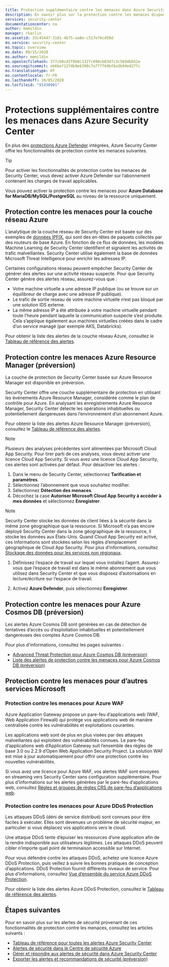 ```yaml
---
title: Protection supplémentaire contre les menaces dans Azure Security Center
description: En savoir plus sur la protection contre les menaces disponible dans Azure Security Center au-delà d’Azure Defender
services: security-center
documentationcenter: na
author: memildin
manager: rkarlin
ms.assetid: 33c45447-3181-4b75-aa8e-c517e76cd50d
ms.service: security-center
ms.topic: overview
ms.date: 09/15/2020
ms.author: memildin
ms.openlocfilehash: 377c68cd2f0b0c132fc690cb03d7c3c5694bb52e
ms.sourcegitcommit: eb6bef1274b9e6390c7a77ff69bf6a3b94e827fc
ms.translationtype: HT
ms.contentlocale: fr-FR
ms.lasthandoff: 10/05/2020
ms.locfileid: "91438901"
---
```

# <a name="additional-threat-protections-in-azure-security-center"></a>Protections supplémentaires contre les menaces dans Azure Security Center
En plus des [protections Azure Defender](azure-defender.md) intégrées, Azure Security Center offre les fonctionnalités de protection contre les menaces suivantes.

> [!TIP]
> Pour activer les fonctionnalités de protection contre les menaces de Security Center, vous devez activer Azure Defender sur l’abonnement contenant les charges de travail applicables.
>
> Vous pouvez activer la protection contre les menaces pour **Azure Database for MariaDB/MySQL/PostgreSQL** au niveau de la ressource uniquement.


## <a name="threat-protection-for-azure-network-layer"></a>Protection contre les menaces pour la couche réseau Azure <a name="network-layer"></a>
L’analytique de la couche réseau de Security Center est basée sur des exemples de [données IPFIX](https://en.wikipedia.org/wiki/IP_Flow_Information_Export), qui sont des en-têtes de paquets collectés par des routeurs de base Azure. En fonction de ce flux de données, les modèles Machine Learning de Security Center identifient et signalent les activités de trafic malveillantes. Security Center utilise également la base de données Microsoft Threat Intelligence pour enrichir les adresses IP.

Certaines configurations réseau peuvent empêcher Security Center de générer des alertes sur une activité réseau suspecte. Pour que Security Center génère des alertes réseau, assurez-vous que :
- Votre machine virtuelle a une adresse IP publique (ou se trouve sur un équilibreur de charge avec une adresse IP publique).
- Le trafic de sortie réseau de votre machine virtuelle n’est pas bloqué par une solution IDS externe.
- La même adresse IP a été attribuée à votre machine virtuelle pendant toute l’heure pendant laquelle la communication suspecte s’est produite. Cela s’applique également aux machines virtuelles créées dans le cadre d’un service managé (par exemple AKS, Databricks).

Pour obtenir la liste des alertes de la couche réseau Azure, consultez le [Tableau de référence des alertes](alerts-reference.md#alerts-azurenetlayer).


## <a name="threat-protection-for-azure-resource-manager-preview"></a>Protection contre les menaces Azure Resource Manager (préversion)<a name ="management-layer"></a>
La couche de protection de Security Center basée sur Azure Resource Manager est disponible en préversion.

Security Center offre une couche supplémentaire de protection en utilisant les événements Azure Resource Manager, considérée comme le plan de contrôle pour Azure. En analysant les enregistrements Azure Resource Manager, Security Center détecte les opérations inhabituelles ou potentiellement dangereuses dans l’environnement d’un abonnement Azure.

Pour obtenir la liste des alertes Azure Resource Manager (préversion), consultez le [Tableau de référence des alertes](alerts-reference.md#alerts-azureresourceman).


>[!NOTE]
> Plusieurs des analyses précédentes sont alimentées par Microsoft Cloud App Security. Pour tirer parti de ces analyses, vous devez activer une licence Cloud App Security. Si vous avez une licence Cloud App Security, ces alertes sont activées par défaut. Pour désactiver les alertes :
>
> 1. Dans le menu de Security Center, sélectionnez **Tarification et paramètres**.
> 1. Sélectionnez l’abonnement que vous souhaitez modifier.
> 1. Sélectionnez **Détection des menaces**.
> 1. Décochez la case **Autoriser Microsoft Cloud App Security à accéder à mes données** et sélectionnez **Enregistrer**.


>[!NOTE]
>Security Center stocke les données de client liées à la sécurité dans la même zone géographique que la ressource. Si Microsoft n’a pas encore déployé Security Center dans la zone géographique de la ressource, il stocke les données aux États-Unis. Quand Cloud App Security est activé, ces informations sont stockées selon les règles d’emplacement géographique de Cloud App Security. Pour plus d’informations, consultez [Stockage des données pour les services non régionaux](https://azuredatacentermap.azurewebsites.net/).

1. Définissez l’espace de travail sur lequel vous installez l’agent. Assurez-vous que l’espace de travail est dans le même abonnement que vous utilisez dans Security Center et que vous disposez d’autorisations en lecture/écriture sur l’espace de travail.

1. Activez **Azure Defender**, puis sélectionnez **Enregistrer**.


## <a name="threat-protection-for-azure-cosmos-db-preview"></a>Protection contre les menaces pour Azure Cosmos DB (préversion)<a name="cosmos-db"></a>

Les alertes Azure Cosmos DB sont générées en cas de détection de tentatives d’accès ou d’exploitation inhabituelles et potentiellement dangereuses des comptes Azure Cosmos DB.

Pour plus d'informations, consultez les pages suivantes :

* [Advanced Threat Protection pour Azure Cosmos DB (préversion)](../cosmos-db/cosmos-db-advanced-threat-protection.md)
* [Liste des alertes de protection contre les menaces pour Azure Cosmos DB (préversion)](alerts-reference.md#alerts-azurecosmos)



## <a name="threat-protection-for-other-microsoft-services"></a>Protection contre les menaces pour d’autres services Microsoft <a name="alerts-other"></a>

### <a name="threat-protection-for-azure-waf"></a>Protection contre les menaces pour Azure WAF <a name="azure-waf"></a>

Azure Application Gateway propose un pare-feu d’applications web (WAF, Web Application Firewall) qui protège vos applications web de manière centralisée contre les vulnérabilités et exploitations courantes.

Les applications web sont de plus en plus visées par des attaques malveillantes qui exploitent des vulnérabilités connues. Le pare-feu d’applications web d’Application Gateway suit l’ensemble des règles de base 3.0 ou 2.2.9 d’Open Web Application Security Project. La solution WAF est mise à jour automatiquement pour offrir une protection contre les nouvelles vulnérabilités. 

Si vous avez une licence pour Azure WAF, vos alertes WAF sont envoyées en streaming vers Security Center sans configuration supplémentaire. Pour plus d’informations sur les alertes générées par le pare-feu d’applications web, consultez [Règles et groupes de règles CRS de pare-feu d’applications web](../web-application-firewall/ag/application-gateway-crs-rulegroups-rules.md?tabs=owasp31#crs911-31).


### <a name="threat-protection-for-azure-ddos-protection"></a>Protection contre les menaces pour Azure DDoS Protection <a name="azure-ddos"></a>

Les attaques DDoS (déni de service distribué) sont connues pour être faciles à exécuter. Elles sont devenues un problème de sécurité majeur, en particulier si vous déplacez vos applications vers le cloud. 

Une attaque DDoS tente d’épuiser les ressources d’une application afin de la rendre indisponible aux utilisateurs légitimes. Les attaques DDoS peuvent cibler n’importe quel point de terminaison accessible sur Internet.

Pour vous défendre contre les attaques DDoS, achetez une licence Azure DDoS Protection, puis veillez à suivre les bonnes pratiques de conception d’applications. DDoS Protection fournit différents niveaux de service. Pour plus d’informations, consultez [Vue d’ensemble du service Azure DDoS Protection](https://docs.microsoft.com/azure/virtual-network/ddos-protection-overview).

Pour obtenir la liste des alertes Azure DDoS Protection, consultez le [Tableau de référence des alertes](alerts-reference.md#alerts-azureddos).


## <a name="next-steps"></a>Étapes suivantes
Pour en savoir plus sur les alertes de sécurité provenant de ces fonctionnalités de protection contre les menaces, consultez les articles suivants :

* [Tableau de référence pour toutes les alertes Azure Security Center](alerts-reference.md)
* [Alertes de sécurité dans le Centre de sécurité Azure](security-center-alerts-overview.md)
* [Gérer et répondre aux alertes de sécurité dans Azure Security Center](security-center-managing-and-responding-alerts.md)
* [Exporter les alertes et recommandations de sécurité (préversion)](continuous-export.md)